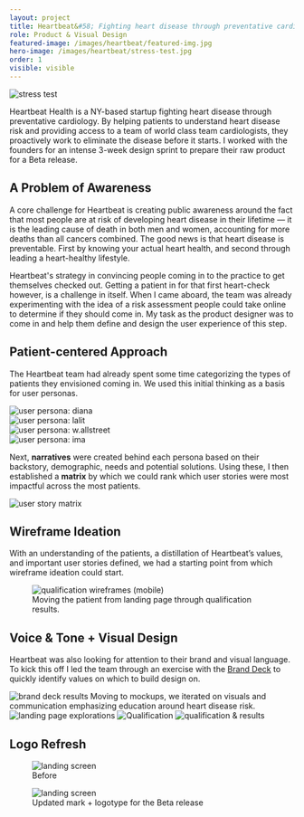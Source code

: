 ```yaml
---
layout: project
title: Heartbeat&#58; Fighting heart disease through preventative cardiology
role: Product & Visual Design
featured-image: /images/heartbeat/featured-img.jpg
hero-image: /images/heartbeat/stress-test.jpg
order: 1
visible: visible
---
```


<img class="full" src="/images/heartbeat/stress-test.jpg" alt="stress test">

Heartbeat Health is a NY-based startup fighting heart disease through preventative cardiology.
By helping patients to understand heart disease risk and providing access to a team of world class team cardiologists, they proactively work to
eliminate the disease before it starts. I worked with the founders for an intense 3-week design sprint to prepare their raw product for a Beta release.

## A Problem of Awareness

A core challenge for Heartbeat is creating public awareness around the fact that most people are at risk of developing heart disease in their lifetime — it is the leading cause of death in both men and women, accounting for more deaths than all
cancers combined. The good news is that heart disease is preventable. First by knowing your actual heart health, and second through leading a heart-healthy lifestyle.

Heartbeat's strategy in convincing people coming in to the practice to get themselves checked out. Getting a patient in for that first heart-check however, is a challenge in itself. When I came aboard, the team was already experimenting with the idea
of a risk assessment people could take online to determine if they should come in. My task as the product designer was to come in and help them define and design the user experience of this step.

## Patient-centered Approach

The Heartbeat team had already spent some time categorizing the types of patients they envisioned coming in. We used this initial thinking as a basis for user personas.

<div class="img-collection-row">

  <div class="img-collection-item light-border">
    <img src="/images/heartbeat/persona-1-diana.jpg" alt="user persona: diana">
  </div>
  <div class="img-collection-item light-border">
    <img src="/images/heartbeat/persona-2-lalit.jpg" alt="user persona: lalit">
  </div>

</div>
<div class="img-collection-row">
  <div class="img-collection-item light-border">
    <img src="/images/heartbeat/persona-3-wallstreet.jpg" alt="user persona: w.allstreet">
  </div>
  <div class="img-collection-item light-border">
    <img src="/images/heartbeat/persona-4-ima.jpg" alt="user persona: ima">
  </div>

</div>

Next, <strong>narratives</strong> were created behind each persona based on their backstory, demographic, needs and potential solutions. Using these, I then established a <strong>matrix</strong> by which we could rank which user stories were most impactful across the most patients.

<img class="full" src="/images/heartbeat/heartbeat-matrix.png" alt="user story matrix">


## Wireframe Ideation

With an understanding of the patients, a distillation of Heartbeat’s values, and important user stories defined, we had a starting point from which wireframe ideation could start.

<figure class="full">
  <img class="full light-border" src="/images/heartbeat/QUAL-v2.1-(mobile).jpg" alt="qualification wireframes (mobile)">
  <figcaption>Moving the patient from landing page through qualification results.</figcaption>
</figure>


## Voice & Tone + Visual Design

Heartbeat was also looking for attention to their brand and visual language. To kick this off I led the team through an exercise with the <a href="https://branding.cards/" target="_blank">Brand Deck</a> to quickly identify values on which to build
design on.

<img class="full" src="/images/heartbeat/brand-deck-results.jpg" alt="brand deck results">
Moving to mockups, we iterated on visuals and communication emphasizing education around heart disease risk.

<img class="full light-border vertical-space" src="/images/heartbeat/landing-page-explorations.jpg" alt="landing page explorations">
<img class="full light-border vertical-space" src="/images/heartbeat/qual.jpg" alt="Qualification">
<img class="full light-border vertical-space" src="/images/heartbeat/qual+results.jpg" alt="qualification & results">

## Logo Refresh

<div class="img-collection-column">
  <div class="img-collection-item">
    <figure class="full">
      <img class="full light-border" src="/images/heartbeat/logo-update-before.jpg" alt="landing screen">
      <figcaption>Before</figcaption>
    </figure>
  </div>

  <div class="img-collection-item">
    <figure class="full">
      <img class="full light-border" src="/images/heartbeat/logo-update-after.jpg" alt="landing screen">
      <figcaption>Updated mark + logotype for the Beta release</figcaption>
    </figure>
  </div>
</div>
<!--
## Style Documentation

<img class="full" src="/images/heartbeat/style+guide.jpg" alt="style documentation"> -->

<!-- ## Final Designs

<div class="img-collection-row">

  <div class="img-collection-item">
    <img class="full" src="/images/heartbeat/landing.gif" alt="landing screen">
  </div>
  <div class="img-collection-item">
    <img class="full" src="/images/heartbeat/qual-1.gif" alt="qualification screen 1">
  </div>
</div>

<div class="img-collection-row">
  <div class="img-collection-item">
    <img class="full" src="/images/heartbeat/qual-2.gif" alt="qualification screen 2">
  </div>
  <div class="img-collection-item">
    <img class="full" src="/images/heartbeat/qual-3.png" alt="qualification screen 3">
  </div>
</div>

<div class="img-collection-row">
  <div class="img-collection-item">
    <img class="full" src="/images/heartbeat/qual-4.png" alt="qualification screen 4">
  </div>
  <div class="img-collection-item">
    <img class="full" src="/images/heartbeat/qual-results.png" alt="qualification results">
  </div>
</div> -->
